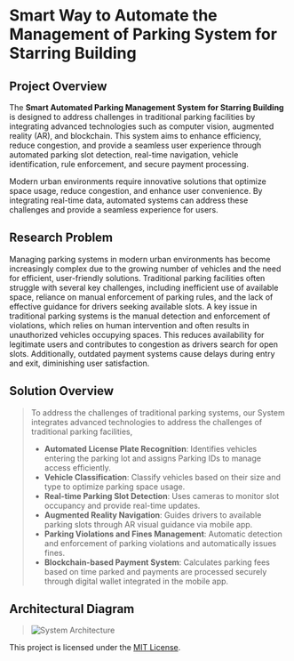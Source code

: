 # Smart Way to Automate the Management of Parking System for Starring Building

## Project Overview
The **Smart Automated Parking Management System for Starring Building** is designed to address challenges in traditional parking facilities by integrating advanced technologies such as computer vision, augmented reality (AR), and blockchain. This system aims to enhance efficiency, reduce congestion, and provide a seamless user experience through automated parking slot detection, real-time navigation, vehicle identification, rule enforcement, and secure payment processing.

Modern urban environments require innovative solutions that optimize space usage, reduce congestion, and enhance user convenience. By integrating real-time data, automated systems can address these challenges and provide a seamless experience for users.


## Research Problem

Managing parking systems in modern urban environments has become increasingly complex due to the growing number of vehicles and the need for efficient, user-friendly solutions. Traditional parking facilities often struggle with several key challenges, including inefficient use of available space, reliance on manual enforcement of parking rules, and the lack of effective guidance for drivers seeking available slots. A key issue in traditional parking systems is the manual detection and enforcement of violations, which relies on human intervention and often results in unauthorized vehicles occupying spaces. This reduces availability for legitimate users and contributes to congestion as drivers search for open slots. Additionally, outdated payment systems cause delays during entry and exit, diminishing user satisfaction.

## Solution Overview 
> To address the challenges of traditional parking systems, our System integrates advanced technologies to address the challenges of traditional parking facilities,
> - **Automated License Plate Recognition**: Identifies vehicles entering the parking lot and assigns Parking IDs to manage access efficiently.
> - **Vehicle Classification**: Classify vehicles based on their size and type to optimize parking space usage.
> - **Real-time Parking Slot Detection**: Uses cameras to monitor slot occupancy and provide real-time updates.
> - **Augmented Reality Navigation**: Guides drivers to available parking slots through AR visual guidance via mobile app.
> - **Parking Violations and Fines Management**: Automatic detection and enforcement of parking violations and automatically issues fines.
> - **Blockchain-based Payment System**: Calculates parking fees based on time parked and payments are processed securely through digital wallet integrated in the mobile app.

## Architectural Diagram
> ![System Architecture](https://github.com/user-attachments/assets/c1d4e9d7-1bb6-4ace-8479-7bd5c8aaa3ef)  

This project is licensed under the [MIT License](LICENSE).
